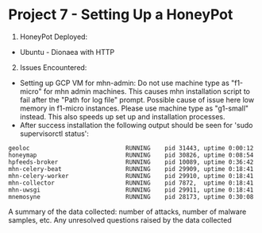 # Project 7 - Setting Up a HoneyPot

1. HoneyPot Deployed:
 - Ubuntu - Dionaea with HTTP

2. Issues Encountered:
 - Setting up GCP VM for mhn-admin: Do not use machine type as "f1-micro" for mhn admin machines. This causes mhn installation script to fail after the "Path for log file" prompt. Possible cause of issue here low memory in f1-micro instances. Please use machine type as "g1-small" instead. This also speeds up set up and installation processes.
 - After success installation the following output should be seen for 'sudo supervisorctl status':
 ```
 geoloc                           RUNNING    pid 31443, uptime 0:00:12
honeymap                         RUNNING    pid 30826, uptime 0:08:54
hpfeeds-broker                   RUNNING    pid 10089, uptime 0:36:42
mhn-celery-beat                  RUNNING    pid 29909, uptime 0:18:41
mhn-celery-worker                RUNNING    pid 29910, uptime 0:18:41
mhn-collector                    RUNNING    pid 7872,  uptime 0:18:41
mhn-uwsgi                        RUNNING    pid 29911, uptime 0:18:41
mnemosyne                        RUNNING    pid 28173, uptime 0:30:08
 ```
A summary of the data collected: number of attacks, number of malware samples, etc.
Any unresolved questions raised by the data collected
